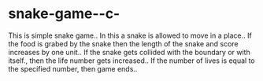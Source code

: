 # snake-game--c-
This is simple snake game..
In this a snake is allowed to move in a place.. 
If the food is grabed by the snake then the length of the snake and score increases by one unit..
If the snake gets collided with the boundary or with itself., then the life number gets increased..
If the number of lives is equal to the specified number, then game ends..
